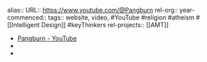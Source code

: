alias::
URL:: https://www.youtube.com/@Pangburn
rel-org::
year-commenced::
tags:: website, video, #YouTube #religion #atheism #[[Intelligent Design]] #keyThinkers
rel-projects:: [[AMT]]


- [Pangburn - YouTube](https://www.youtube.com/@Pangburn)
-
-